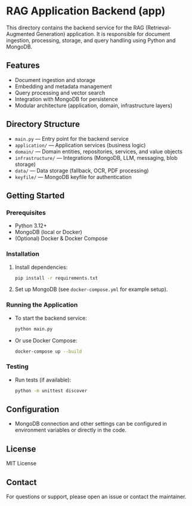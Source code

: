 # RAG Application Backend (app)

This directory contains the backend service for the RAG (Retrieval-Augmented Generation) application. It is responsible for document ingestion, processing, storage, and query handling using Python and MongoDB.

## Features
- Document ingestion and storage
- Embedding and metadata management
- Query processing and vector search
- Integration with MongoDB for persistence
- Modular architecture (application, domain, infrastructure layers)

## Directory Structure
- `main.py` — Entry point for the backend service
- `application/` — Application services (business logic)
- `domain/` — Domain entities, repositories, services, and value objects
- `infrastructure/` — Integrations (MongoDB, LLM, messaging, blob storage)
- `data/` — Data storage (fallback, OCR, PDF processing)
- `keyfile/` — MongoDB keyfile for authentication

## Getting Started

### Prerequisites
- Python 3.12+
- MongoDB (local or Docker)
- (Optional) Docker & Docker Compose

### Installation
1. Install dependencies:
   ```bash
   pip install -r requirements.txt
   ```
2. Set up MongoDB (see `docker-compose.yml` for example setup).

### Running the Application
- To start the backend service:
  ```bash
  python main.py
  ```
- Or use Docker Compose:
  ```bash
  docker-compose up --build
  ```

### Testing
- Run tests (if available):
  ```bash
  python -m unittest discover
  ```

## Configuration
- MongoDB connection and other settings can be configured in environment variables or directly in the code.

## License
MIT License

## Contact
For questions or support, please open an issue or contact the maintainer.
